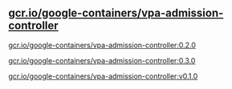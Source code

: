 
[gcr.io/google-containers/vpa-admission-controller](https://hub.docker.com/r/anjia0532/google-containers.vpa-admission-controller/tags/)
-----


[gcr.io/google-containers/vpa-admission-controller:0.2.0](https://hub.docker.com/r/anjia0532/google-containers.vpa-admission-controller/tags/)


[gcr.io/google-containers/vpa-admission-controller:0.3.0](https://hub.docker.com/r/anjia0532/google-containers.vpa-admission-controller/tags/)


[gcr.io/google-containers/vpa-admission-controller:v0.1.0](https://hub.docker.com/r/anjia0532/google-containers.vpa-admission-controller/tags/)


